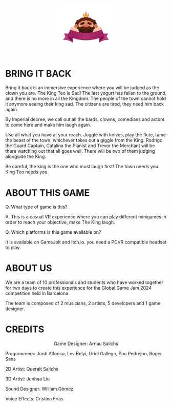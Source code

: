 <p align="center">
    <img width="200" src="https://github.com/jordialfonsop/GameJamBarcelona2024/blob/main/LOGO.png" alt="Logo">
</p>

# BRING IT BACK
Bring it back is an immersive experience where you will be judged as the clown you are. 
The King Teo is Sad! 
The last yogurt has fallen to the ground, and there is no more in all the Kingdom. The people of the town cannot hold it anymore seeing their king sad. The citizens are tired, they need him back again.  

By Imperial decree, we call out all the bards, clowns, comedians and actors to come here and make him laugh again. 

Use all what you have at your reach. Juggle with knives, play the flute, tame the beast of the town, whichever takes out a giggle from the King. Rodrigo the Guard Captain, Catalina the Pianist and Trevor the Merchant will be there watching out that all goes well. There will be two of them judging alongside the King. 

Be careful, the king is the one who must laugh first!
The town needs you. King Teo needs you.
# ABOUT THIS GAME
Q. What type of game is this?

A. This is a casual VR experience where you can play different minigames in order to reach your objective, make The King laugh.

Q. Which platforms is this game available on?

It is available on GameJolt and Itch.io. you need a PCVR compatible headset to play.

# ABOUT US

We are a team of 10 professionals and students who have worked together for two days to create this experience for the Global Game Jam 2024 competition held in Barcelona. 

The team is composed of 2 musicians, 2 artists, 5 developers and 1 game designer.

# CREDITS

<p align="center">Game Designer:
Arnau Salichs

Programmers:
Jordi Alfonso,
Lev Belyi,
Oriol Gallego,
Pau Pedrejon,
Roger Sans


2D Artist:
Queralt Salichs

3D Artist:
Junhao Liu

Sound Designer:
William Gòmez

Voice Effects:
Cristina Frías </p>


